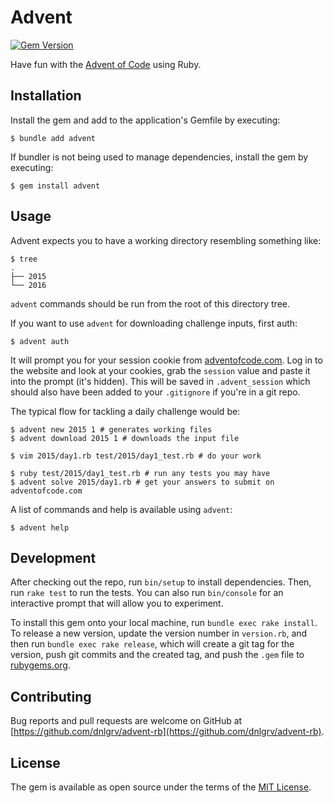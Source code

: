 # Advent

[![Gem Version](https://badge.fury.io/rb/advent.svg)](https://badge.fury.io/rb/advent)

Have fun with the [Advent of Code](https://adventofcode.com) using Ruby.

## Installation

Install the gem and add to the application's Gemfile by executing:

    $ bundle add advent

If bundler is not being used to manage dependencies, install the gem by executing:

    $ gem install advent

## Usage

Advent expects you to have a working directory resembling something like:

    $ tree
    .
    ├── 2015
    └── 2016

`advent` commands should be run from the root of this directory tree.

If you want to use `advent` for downloading challenge inputs, first auth:

    $ advent auth

It will prompt you for your session cookie from
[adventofcode.com](https://adventofcode.com).  Log in to the website and look
at your cookies, grab the `session` value and paste it into the prompt (it's
hidden). This will be saved in `.advent_session` which should also have been
added to your `.gitignore` if you're in a git repo.

The typical flow for tackling a daily challenge would be:

    $ advent new 2015 1 # generates working files
    $ advent download 2015 1 # downloads the input file

    $ vim 2015/day1.rb test/2015/day1_test.rb # do your work

    $ ruby test/2015/day1_test.rb # run any tests you may have
    $ advent solve 2015/day1.rb # get your answers to submit on adventofcode.com

A list of commands and help is available using `advent`:

    $ advent help

## Development

After checking out the repo, run `bin/setup` to install dependencies. Then, run
`rake test` to run the tests. You can also run `bin/console` for an interactive
prompt that will allow you to experiment.

To install this gem onto your local machine, run `bundle exec rake install`. To
release a new version, update the version number in `version.rb`, and then run
`bundle exec rake release`, which will create a git tag for the version, push
git commits and the created tag, and push the `.gem` file to
[rubygems.org](https://rubygems.org).

## Contributing

Bug reports and pull requests are welcome on GitHub at
[https://github.com/dnlgrv/advent-rb](https://github.com/dnlgrv/advent-rb).

## License

The gem is available as open source under the terms of the [MIT
License](https://opensource.org/licenses/MIT).

